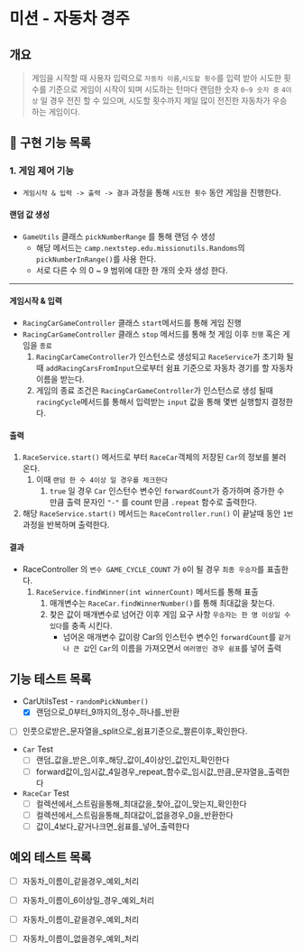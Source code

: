 # 미션 - 자동차 경주

## 개요

> 게임을 시작할 때 사용자 입력으로 `자동차 이름`,`시도할 횟수`를 입력 받아 시도한 횟수를 기준으로 게임이 시작이 되며 시도하는 턴마다 랜덤한 숫자 `0~9 숫자 중` `4이상` 일 경우 전진 할 수 있으며,
> 시도할 횟수까지 제일 많이 전진한 자동차가 우승하는 게임이다.

## 🚀 구현 기능 목록

### 1. 게임 제어 기능

- `게임시작 & 입력 -> 출력 -> 결과` 과정을 통해 `시도한 횟수` 동안 게임을 진행한다.

#### 랜덤 값 생성

- `GameUtils` 클래스 `pickNumberRange` 를 통해 랜덤 수 생성
    - 해당 메서드는 `camp.nextstep.edu.missionutils.Randoms`의 `pickNumberInRange()`를 사용 한다.
    - 서로 다른 수 의 0 ~ 9 범위에 대한 한 개의 숫자 생성 한다.

________

#### 게임시작 & 입력

- `RacingCarGameController` 클래스 `start`메서드를 통해 게임 진행
- `RacingCarGameController` 클래스 `stop` 메서드를 통해 첫 게임 이후 `진행` 혹은 게임을 `종료`
    1. `RacingCarCameController`가 인스턴스로 생성되고 `RaceService`가 초기화 될 때 `addRacingCarsFromInput`으로부터 쉼표 기준으로 자동차 경기를 할 자동차
       이름을 받는다.
    2. 게임의 종료 조건은 `RacingCarGameController`가 인스턴스로 생성 될때 `racingCycle`메서드를 통해서
       입력받는 `input` 값을 통해 몇번 실행할지 결정한다.

#### 출력

1. `RaceService.start()` 메서드로 부터 `RaceCar`객체의 저장된 `Car`의 정보를 불러 온다.
    1. 이때 `랜덤 한 수 4이상 일 경우를 체크한다`
        1. `true` 일 경우 `Car` 인스턴수 변수인 `forwardCount`가 증가하며 증가한 수 만큼 출력 문자인 `"-"` 를 count 만큼 `.repeat` 함수로 출력한다.
2. 해당 `RaceService.start()` 메서드는 `RaceController.run()` 이 끝날때 동안 `1번` 과정을 반복하며 출력한다.

#### 결과

- RaceController 의  `변수 GAME_CYCLE_COUNT` 가 `0`이 될 경우 `최종 우승자`를 표출한다.
    1. `RaceService.findWinner(int winnerCount)` 메서드를 통해 표출
        1. 매개변수는 `RaceCar.findWinnerNumber()`를 통해 최대값을 찾는다.
        2. 찾은 값이 매개변수로 넘어간 이후 게임 요구 사항 `우승자는 한 명 이상일 수 있다`를 충족 시킨다.
            - 넘어온 매개변수 값이랑 Car의 인스턴수 변수인 `forwardCount`를 `같거나 큰 값`인 `Car`의 이름을 가져오면서 `여러명인 경우 쉼표`를 넣어 출력

## 기능 테스트 목록

- CarUtilsTest - `randomPickNumber()`
    - [x] 랜덤으로_0부터_9까지의_정수_하나를_반환
- [ ] 인풋으로받은_문자열을_split으로_쉼표기준으로_짤른이후_확인한다.
- `Car` Test
    - [ ] 랜덤_값을_받은_이후_해당_값이_4이상인_값인지_확인한다
    - [ ] forward값이_임시값_4일경우_repeat_함수로_임시값_만큼_문자열을_출력한다
- `RaceCar` Test
    - [ ] 컬렉션에서_스트림을통해_최대값을_찾아_값이_맞는지_확인한다
    - [ ] 컬렉션에서_스트림을통해_최대값이_없을경우_0을_반환한다
    - [ ] 값이_4보다_같거나크면_쉼표를_넣어_출력한다

## 예외 테스트 목록

- [ ] 자동차_이름이_같을경우_예외_처리
- [ ] 자동차_이름이_6이상일_경우_예외_처리
- [ ] 자동차_이름이_같을경우_예외_처리
- [ ] 자동차_이름이_없을경우_예외_처리








